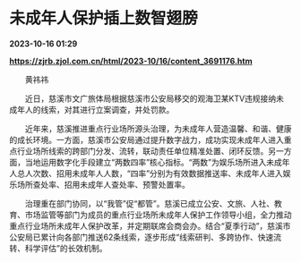 # 未成年人保护插上数智翅膀

**2023-10-16 01:29**

**https://zjrb.zjol.com.cn/html/2023-10/16/content_3691176.htm**

　　黄祎祎

　　近日，慈溪市文广旅体局根据慈溪市公安局移交的观海卫某KTV违规接纳未成年人的线索，对其进行立案调查，并处罚款。

　　近年来，慈溪推进重点行业场所源头治理，为未成年人营造温馨、和谐、健康的成长环境。一方面，慈溪市公安局通过提升数字战力，成功实现未成年人进入重点行业场所线索的跨部门分发、流转，联动责任单位精准处置、闭环反馈。另一方面，当地运用数字化手段建立“两数四率”核心指标。“两数”为娱乐场所进入未成年人总人次数、招用未成年人人数，“四率”分别为有效数据推送率、未成年人进入娱乐场所查处率、招用未成年人查处率、预警处置率。

　　治理重在部门协同，以“我管”促“都管”。慈溪已成立公安、文旅、人社、教育、市场监管等部门为成员的重点行业场所未成年人保护工作领导小组，全力推动重点行业场所未成年人保护改革，并定期联席会商会办。结合“夏季行动”，慈溪市公安局已累计向各部门推送62条线索，逐步形成“线索研判、多跨协作、快速流转、科学评估”的长效机制。